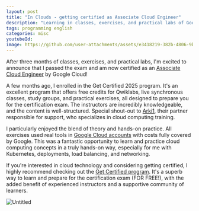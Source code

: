 ```yaml
---
layout: post
title: "In Clouds - getting certified as Associate Cloud Engineer"
description: "Learning in classes, exercises, and practical labs of Google Cloud"
tags: programming english
categories: misc
youtubeId:
image: https://github.com/user-attachments/assets/e3418219-382b-4806-9b8f-0b9da3a72f36
---
```


After three months of classes, exercises, and practical labs, I'm excited to announce that I passed the exam and am now certified as an [Associate Cloud Engineer](https://cloud.google.com/learn/certification/cloud-engineer) by Google Cloud!

A few months ago, I enrolled in the Get Certified 2025 program. It's an excellent program that offers free credits for Qwiklabs, live synchronous classes, study groups, and practical exercises, all designed to prepare you for the certification exam. The instructors are incredibly knowledgeable, and the content is well-structured. Special shout-out to [Arki1](<https://www.linkedin.com/company/arki1>), their partner responsible for support, who specializes in cloud computing training.

I particularly enjoyed the blend of theory and hands-on practice. All exercises used real tools in [Google Cloud accounts](https://cloud.google.com/) with costs fully covered by Google. This was a fantastic opportunity to learn and practice cloud computing concepts in a truly hands-on way, especially for me with Kubernetes, deployments, load balancing, and networking.

If you're interested in cloud technology and considering getting certified, I highly recommend checking out the [Get Certified program](https://cloud.google.com/innovators/getcertified). It's a superb way to learn and prepare for the certification exam (FOR FREE!), with the added benefit of experienced instructors and a supportive community of learners.

![Untitled](https://github.com/user-attachments/assets/e3418219-382b-4806-9b8f-0b9da3a72f36)

